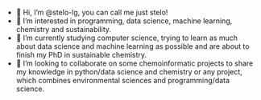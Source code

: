 - 👋 Hi, I’m @stelo-lg, you can call me just stelo! 
- 👀 I’m interested in programming, data science, machine learning, chemistry and sustainability. 
- 🌱 I’m currently studying computer science, trying to learn as much about data science and machine learning as possible and are about to finish my PhD in sustainable chemistry.
- 💞️ I’m looking to collaborate on some chemoinformatic projects to share my knowledge in python/data science and chemistry or any project, which combines environmental sciences and programming/data science. 

<!---
stelo-lg/stelo-lg is a ✨ special ✨ repository because its `README.md` (this file) appears on your GitHub profile.
You can click the Preview link to take a look at your changes.
--->
